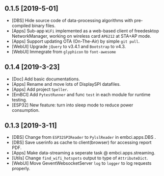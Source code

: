 
## 0.1.5 [2019-5-01]
- [DBS] Hide source code of data-processing algorithms with pre-compiled binary files.
- [Apps] Sub-app `WiFi` implemented as a web-based client of freedesktop NetworkManager, working on wireless card `AP6212` at STA+AP mode.
- [Apps] Support updating OTA (On-The-Air) by simple `git pull`.
- [WebUI] Upgrade `jQuery` to v3.4.1 and `Bootstrap` to v4.3.
- [WebUI] Immegrate from `glyphicon` to `font-awesome`

## 0.1.4 [2019-3-23]
- [Doc] Add basic documentations.
- [Apps] Rename and move lots of DisplaySPI datafiles.
- [Apps] Add project `Speller`.
- [EmBCI] Add `PytestRunner` and func `test` in each module for runtime testing.
- [ESP32] New feature: turn into sleep mode to reduce power consumption.

## 0.1.3 [2019-3-11]
- [DBS] Change from `ESP32SPIReader` to `PylslReader` in embci.apps.DBS .
- [DBS] Save userinfo as cache to client(browser) for accessing report PDF.
- [Apps] Make data-streaming a seperate task @ embci.apps.streaming.
- [Utils] Change `find_wifi_hotspots` output to type of `AttributeDict`.
- [WebUI] Move GeventWebsocketServer `log` to `logger` to log requests properly.
